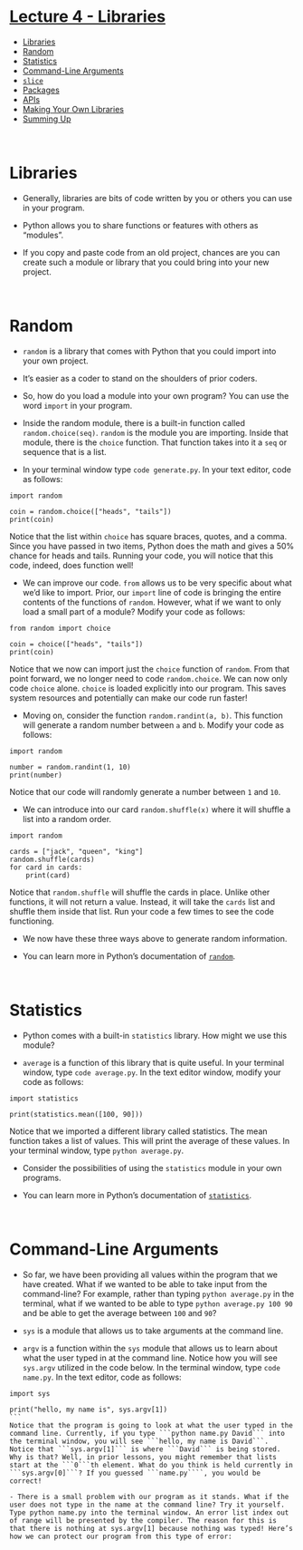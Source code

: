 # [Lecture 4 - Libraries](https://youtu.be/MztLZWibctI?si=a71ygxjDnyMuf1gS)
- [Libraries](#libraries)
- [Random](#random)
- [Statistics](#statistics)
- [Command-Line Arguments](#command-line-arguments)
- [```slice```](#slice)
- [Packages](#packages)
- [APIs](#apis)
- [Making Your Own Libraries](#making-your-own-libraries)
- [Summing Up](#summing-up)
<br>

# Libraries
- Generally, libraries are bits of code written by you or others you can use in your program.
  
- Python allows you to share functions or features with others as “modules”.
  
- If you copy and paste code from an old project, chances are you can create such a module or library that you could bring into your new project.
<br>

# Random
- ```random``` is a library that comes with Python that you could import into your own project.
  
- It’s easier as a coder to stand on the shoulders of prior coders.
  
- So, how do you load a module into your own program? You can use the word ```import``` in your program.
  
- Inside the random module, there is a built-in function called ```random.choice(seq)```. ```random``` is the module you are importing. Inside that module, there is the ```choice``` function. That function takes into it a ```seq``` or sequence that is a list.
  
- In your terminal window type ```code generate.py```. In your text editor, code as follows:
```
import random

coin = random.choice(["heads", "tails"])
print(coin)
```
Notice that the list within ```choice``` has square braces, quotes, and a comma. Since you have passed in two items, Python does the math and gives a 50% chance for heads and tails. Running your code, you will notice that this code, indeed, does function well!

- We can improve our code. ```from``` allows us to be very specific about what we’d like to import. Prior, our ```import``` line of code is bringing the entire contents of the functions of ```random```. However, what if we want to only load a small part of a module? Modify your code as follows:
```
from random import choice

coin = choice(["heads", "tails"])
print(coin)
```
Notice that we now can import just the ```choice``` function of ```random```. From that point forward, we no longer need to code ```random.choice```. We can now only code ```choice``` alone. ```choice``` is loaded explicitly into our program. This saves system resources and potentially can make our code run faster!

- Moving on, consider the function ```random.randint(a, b)```. This function will generate a random number between ```a``` and ```b```. Modify your code as follows:
```
import random

number = random.randint(1, 10)
print(number)
```
Notice that our code will randomly generate a number between ```1``` and ```10```.

- We can introduce into our card ```random.shuffle(x)``` where it will shuffle a list into a random order.
```
import random

cards = ["jack", "queen", "king"]
random.shuffle(cards)
for card in cards:
    print(card)
```
Notice that ```random.shuffle``` will shuffle the cards in place. Unlike other functions, it will not return a value. Instead, it will take the ```cards``` list and shuffle them inside that list. Run your code a few times to see the code functioning.

- We now have these three ways above to generate random information.
  
- You can learn more in Python’s documentation of [```random```](https://docs.python.org/3/library/random.html).
<br>

# Statistics
- Python comes with a built-in ```statistics``` library. How might we use this module?
  
- ```average``` is a function of this library that is quite useful. In your terminal window, type ```code average.py```. In the text editor window, modify your code as follows:
```
import statistics

print(statistics.mean([100, 90]))
```
Notice that we imported a different library called statistics. The mean function takes a list of values. This will print the average of these values. In your terminal window, type ```python average.py```.

- Consider the possibilities of using the ```statistics``` module in your own programs.
  
- You can learn more in Python’s documentation of [```statistics```](https://docs.python.org/3/library/statistics.html).
<br>

# Command-Line Arguments
- So far, we have been providing all values within the program that we have created. What if we wanted to be able to take input from the command-line? For example, rather than typing ```python average.py``` in the terminal, what if we wanted to be able to type ```python average.py 100 90``` and be able to get the average between ```100``` and ```90```?
  
- ```sys``` is a module that allows us to take arguments at the command line.
  
- ```argv``` is a function within the ```sys``` module that allows us to learn about what the user typed in at the command line. Notice how you will see ```sys.argv``` utilized in the code below. In the terminal window, type ```code name.py```. In the text editor, code as follows:
````
import sys

print("hello, my name is", sys.argv[1])
```
Notice that the program is going to look at what the user typed in the command line. Currently, if you type ```python name.py David``` into the terminal window, you will see ```hello, my name is David```. Notice that ```sys.argv[1]``` is where ```David``` is being stored. Why is that? Well, in prior lessons, you might remember that lists start at the ```0```th element. What do you think is held currently in ```sys.argv[0]```? If you guessed ```name.py````, you would be correct!

- There is a small problem with our program as it stands. What if the user does not type in the name at the command line? Try it yourself. Type python name.py into the terminal window. An error list index out of range will be presented by the compiler. The reason for this is that there is nothing at sys.argv[1] because nothing was typed! Here’s how we can protect our program from this type of error:


